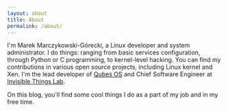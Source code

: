 ```yaml
---
layout: about
title: About
permalink: /about/
---
```


I'm Marek Marczykowski-Górecki, a Linux developer and system administrator. I do things: ranging from basic services configuration, through Python or C programming, to kernel-level hacking.
You can find my contributions in various open source projects, including Linux kernel and Xen. 
I'm the lead developer of [Qubes OS](https://www.qubes-os.org/) and Chief Software Engineer at [Invisible Things Lab](https://invisiblethingslab.com/).

On this blog, you'll find some cool things I do as a part of my job and in my free time.
